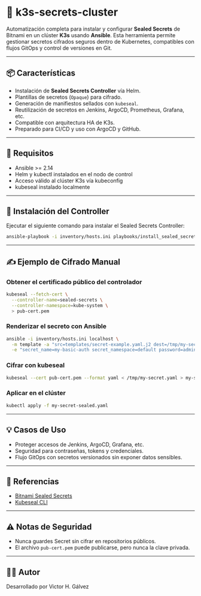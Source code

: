 # 🔐 k3s-secrets-cluster

Automatización completa para instalar y configurar **Sealed Secrets** de Bitnami en un clúster **K3s** usando **Ansible**. Esta herramienta permite gestionar secretos cifrados seguros dentro de Kubernetes, compatibles con flujos GitOps y control de versiones en Git.

---

## 📦 Características

- Instalación de **Sealed Secrets Controller** vía Helm.
- Plantillas de secretos (`Opaque`) para cifrado.
- Generación de manifiestos sellados con `kubeseal`.
- Reutilización de secretos en Jenkins, ArgoCD, Prometheus, Grafana, etc.
- Compatible con arquitectura HA de K3s.
- Preparado para CI/CD y uso con ArgoCD y GitHub.

---

## 🚀 Requisitos

- Ansible >= 2.14
- Helm y kubectl instalados en el nodo de control
- Acceso válido al clúster K3s vía kubeconfig
- kubeseal instalado localmente

---

## 🧪 Instalación del Controller

Ejecutar el siguiente comando para instalar el Sealed Secrets Controller:

```bash
ansible-playbook -i inventory/hosts.ini playbooks/install_sealed_secrets.yml
```

---

## ✍️ Ejemplo de Cifrado Manual

### Obtener el certificado público del controlador

```bash
kubeseal --fetch-cert \
  --controller-name=sealed-secrets \
  --controller-namespace=kube-system \
  > pub-cert.pem
```

### Renderizar el secreto con Ansible

```bash
ansible -i inventory/hosts.ini localhost \
  -m template -a "src=templates/secret-example.yaml.j2 dest=/tmp/my-secret.yaml" \
  -e "secret_name=my-basic-auth secret_namespace=default password=admin123"
```

### Cifrar con kubeseal

```bash
kubeseal --cert pub-cert.pem --format yaml < /tmp/my-secret.yaml > my-secret-sealed.yaml
```

### Aplicar en el clúster

```bash
kubectl apply -f my-secret-sealed.yaml
```

---

## 💡 Casos de Uso

- Proteger accesos de Jenkins, ArgoCD, Grafana, etc.
- Seguridad para contraseñas, tokens y credenciales.
- Flujo GitOps con secretos versionados sin exponer datos sensibles.

---

## 📘 Referencias

- [Bitnami Sealed Secrets](https://github.com/bitnami-labs/sealed-secrets)
- [Kubeseal CLI](https://github.com/bitnami-labs/sealed-secrets#kubeseal)

---

## ⚠️ Notas de Seguridad

- Nunca guardes Secret sin cifrar en repositorios públicos.
- El archivo `pub-cert.pem` puede publicarse, pero nunca la clave privada.

---

## 🧑‍💻 Autor

Desarrollado por Victor H. Gálvez